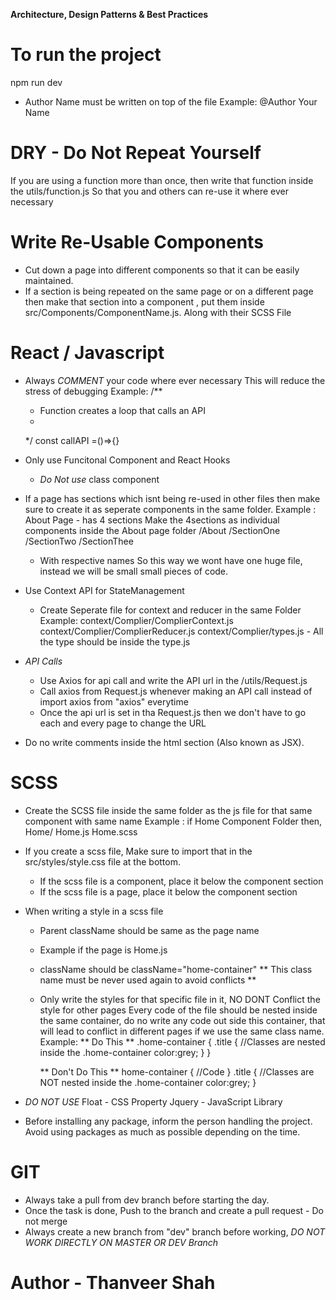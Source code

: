 **Architecture, Design Patterns & Best Practices**
# To run the project
   npm run dev


-  Author Name must be written on top of the file
   Example: @Author Your Name

# DRY - Do Not Repeat Yourself

If you are using a function more than once, then write that function inside the utils/function.js
So that you and others can re-use it where ever necessary

# Write Re-Usable Components
*  Cut down a page into different components so that it can be easily maintained.
*  If a section is being repeated on the same page or on a different page then make that section into a component , put them inside src/Components/ComponentName.js. Along with their SCSS File

# React / Javascript

-  Always _COMMENT_ your code where ever necessary
   This will reduce the stress of debugging
   Example: 
   /**
   * Function creates a loop that calls an API 
   *
   */
   const callAPI =()=>{}   

-  Only use Funcitonal Component and React Hooks
   * _Do Not use_ class component

- If a page has sections which isnt being re-used in other files then  make sure to create it as seperate components in the
  same folder.
  Example : About Page - has 4 sections Make the 4sections as individual components inside the About page folder
  /About
    /SectionOne
    /SectionTwo
    /SectionThee 
    - With respective names
   So this way we wont have one huge file, instead we will be small small pieces of code.


-  Use Context API for StateManagement
   *  Create Seperate file for context and reducer in the same Folder
      Example:
      context/Complier/ComplierContext.js
      context/Complier/ComplierReducer.js
      context/Complier/types.js - All the type should be inside the type.js

-  _API Calls_
   * Use Axios for api call and write the API url in the /utils/Request.js
   * Call axios from Request.js whenever making an API call instead of import axios from "axios" everytime
   * Once the api url is set in tha Request.js then we don't have to go each and every page to change the URL

-  Do no write comments inside the html section (Also known as JSX).


# SCSS
-  Create the SCSS file inside the same folder as the js file for that same component with same name
   Example :
   if Home Component Folder then,
   Home/
   Home.js
   Home.scss

*  If you create a scss file, Make sure to import that in the src/styles/style.css file at the bottom.
   *  If the scss file is a component, place it below the component section
   *  If the scss file is a page, place it below the component section

*  When writing a style in a scss file
   -  Parent className should be same as the page name
   -  Example if the page is Home.js
   -  className should be className="home-container" ** This class name must be never used again to avoid conflicts **
   -  Only write the styles for that specific file in it, NO DONT Conflict the style for other pages
      Every code of the file should be nested inside the same container, do no write any code out side this container, that will lead to conflict in different pages if we use the same class name.
      Example:
      ** Do This **
      .home-container {
      .title { //Classes are nested inside the .home-container
      color:grey;
      }
      }

      ** Don't Do This **
      home-container {
      //Code
      }
      .title { //Classes are NOT nested inside the .home-container
      color:grey;
      }

*  _DO NOT USE_
   Float - CSS Property
   Jquery - JavaScript Library
   
- Before installing any package, inform the person handling the project. Avoid using packages as much as possible depending on the time.

# GIT
-  Always take a pull from dev branch before starting the day.
-  Once the task is done, Push to the branch and create a pull request - Do not merge
-  Always create a new branch from "dev" branch before working, _DO NOT WORK DIRECTLY ON MASTER OR DEV Branch_


# Author - Thanveer Shah
